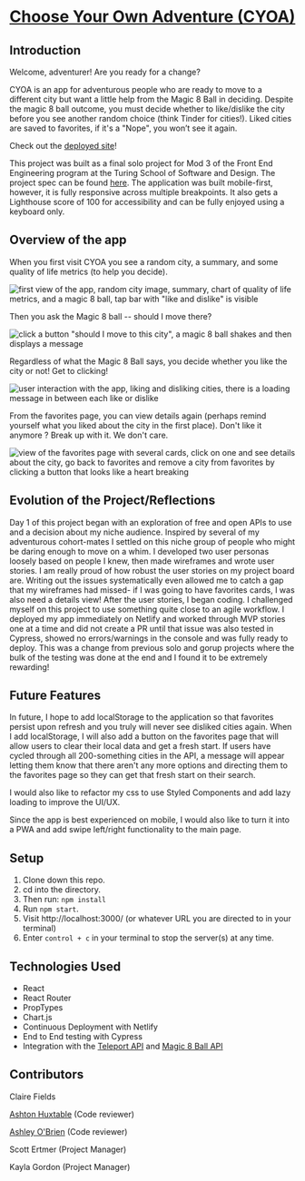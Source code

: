 # [Choose Your Own Adventure (CYOA)](https://cyoadventure.netlify.app/)


## Introduction

Welcome, adventurer! Are you ready for a change?

CYOA is an app for adventurous people who are ready to move to a different city but want a little help from the Magic 8 Ball in deciding.
Despite the magic 8 ball outcome, you must decide whether to like/dislike the city before you see another random choice (think Tinder for cities!). Liked cities are saved to favorites, if it's a "Nope", you won’t see it again.

Check out the [deployed site](https://cyoadventure.netlify.app/)!

This project was built as a final solo project for Mod 3 of the Front End Engineering program at the Turing School of Software and Design. The project spec can be found [here](https://frontend.turing.edu/projects/module-3/niche-audience.html). The application was built mobile-first, however, it is fully responsive across multiple breakpoints. It also gets a Lighthouse score of 100 for accessibility and can be fully enjoyed using a keyboard only. 


## Overview of the app

When you first visit CYOA you see a random city, a summary, and some quality of life metrics (to help you decide).

![first view of the app, random city image, summary, chart of quality of life metrics, and a magic 8 ball, tap bar with "like and dislike" is visible](https://user-images.githubusercontent.com/79113236/128794421-45715150-43d8-4df8-affc-f28275819608.gif)

Then you ask the Magic 8 ball -- should I move there?

![click a button "should I move to this city", a magic 8 ball shakes and then displays a message](https://user-images.githubusercontent.com/79113236/128794467-e94402ca-b896-458a-a6ba-13db4db57afc.gif)

Regardless of what the Magic 8 Ball says, you decide whether you like the city or not! Get to clicking!

![user interaction with the app, liking and disliking cities, there is a loading message in between each like or dislike](https://user-images.githubusercontent.com/79113236/128798635-2c213b22-5aed-43fa-8de3-dcf22a77ff4a.gif)

From the favorites page, you can view details again (perhaps remind yourself what you liked about the city in the first place). Don't like it anymore ? Break up with it. We don't care.

![view of the favorites page with several cards, click on one and see details about the city, go back to favorites and remove a city from favorites by clicking a button that looks like a heart breaking](https://user-images.githubusercontent.com/79113236/128798766-c120a4df-40ee-478b-857d-dc62eb543150.gif)

## Evolution of the Project/Reflections
Day 1 of this project began with an exploration of free and open APIs to use and a decision about my niche audience. Inspired by several of my adventurous cohort-mates I settled on this niche group of people who might be daring enough to move on a whim. I developed two user personas loosely based on people I knew, then made wireframes and wrote user stories. I am really proud of how robust the user stories on my project board are. Writing out the issues systematically even allowed me to catch a gap that my wireframes had missed- if I was going to have favorites cards, I was also need a details view! After the user stories, I began coding. I challenged myself on this project to use something quite close to an agile workflow. I deployed my app immediately on Netlify and worked through MVP stories one at a time and did not create a PR until that issue was also tested in Cypress, showed no errors/warnings in the console and was fully ready to deploy. This was a change from previous solo and gorup projects where the bulk of the testing was done at the end and I found it to be extremely rewarding!

## Future Features

In future, I hope to add localStorage to the application so that favorites persist upon refresh and you truly will never see disliked cities again. When I add localStorage, I will also add a button on the favorites page that will allow users to clear their local data and get a fresh start. If users have cycled through all 200-something cities in the API, a message will appear letting them know that there aren't any more options and directing them to the favorites page so they can get that fresh start on their search.

I would also like to refactor my css to use Styled Components and add lazy loading to improve the UI/UX.

Since the app is best experienced on mobile, I would also like to turn it into a PWA and add swipe left/right functionality to the main page.

## Setup

1. Clone down this repo.
2. cd into the directory.
3. Then run: `npm install`
4. Run `npm start`.
5. Visit http://localhost:3000/ (or whatever URL you are directed to in your terminal)
6. Enter `control + c` in your terminal to stop the server(s) at any time.

## Technologies Used

- React
- React Router
- PropTypes
- Chart.js
- Continuous Deployment with Netlify
- End to End testing with Cypress
- Integration with the [Teleport API](https://developers.teleport.org/api/) and [Magic 8 Ball API](https://8ball.delegator.com/)

## Contributors

Claire Fields

[Ashton Huxtable](https://github.com/ashton-huxtable) (Code reviewer)

[Ashley O'Brien](https://github.com/AshleyOh-bit) (Code reviewer)

Scott Ertmer (Project Manager)

Kayla Gordon (Project Manager)
